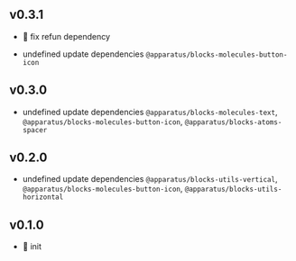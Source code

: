 ## v0.3.1

* 🐞 fix refun dependency

* undefined update dependencies `@apparatus/blocks-molecules-button-icon`

## v0.3.0

* undefined update dependencies `@apparatus/blocks-molecules-text`, `@apparatus/blocks-molecules-button-icon`, `@apparatus/blocks-atoms-spacer`

## v0.2.0

* undefined update dependencies `@apparatus/blocks-utils-vertical`, `@apparatus/blocks-molecules-button-icon`, `@apparatus/blocks-utils-horizontal`

## v0.1.0

* 🐣 init

